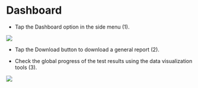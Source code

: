 # Dashboard

- Tap the Dashboard option in the side menu (1).

![](https://user-images.githubusercontent.com/105650529/170526987-4be5f673-2dd1-478e-a191-d601021a8251.jpg)

- Tap the Download button to download a general report (2).

- Check the global progress of the test results using the data visualization tools (3).

![](https://user-images.githubusercontent.com/105650529/170527002-c2db217d-0aa6-4861-8133-7d16291bcac9.jpg)

